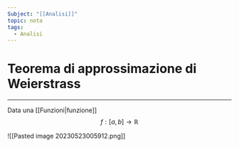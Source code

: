 ```yaml
---
Subject: "[[Analisi]]"
topic: nota
tags:
  - Analisi
---
```


# Teorema di approssimazione di Weierstrass
---
Data una [[Funzioni|funzione]]
$$f:[a,b]\rightarrow \mathbb{R}$$

![[Pasted image 20230523005912.png]]